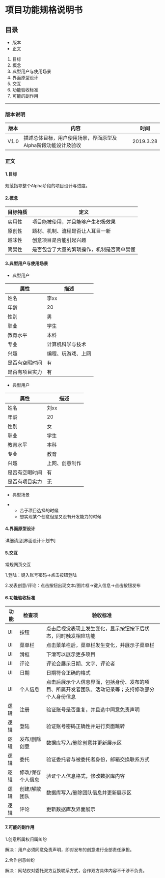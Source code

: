 # 项目功能规格说明书		 

## 目录

- 版本
- 正文

1. 目标
2. 概念
3. 典型用户与使用场景
4. 界面原型设计
5. 交互
6. 功能验收标准
7. 可能的副作用

------

### 版本说明

| 版本 | 内容                                                         | 时间      |
| ---- | ------------------------------------------------------------ | --------- |
| V1.0 | 描述总体目标，用户使用场景，界面原型及Alpha阶段功能设计及验收 | 2019.3.28 |

### 正文

#### 1.目标

规范指导整个Alpha阶段的项目设计与进度。

#### 2.概念

| 目标特质 | 定义                                       |
| -------- | ------------------------------------------ |
| 实用性   | 项目能被使用，并且能够产生积极效果         |
| 原创性   | 题材、机制、流程是否让人耳目一新           |
| 趣味性   | 创意项目是否能引起兴趣                     |
| 简易性   | 是否包含了大量的繁琐操作，机制是否简单易懂 |

#### 3.典型用户与使用场景

- 典型用户

| 属性           | 描述               |
| -------------- | ------------------ |
| 姓名           | 李xx               |
| 年龄           | 20                 |
| 性别           | 男                 |
| 职业           | 学生               |
| 教育水平       | 本科               |
| 专业           | 计算机科学与技术   |
| 兴趣           | 编程、玩游戏、上网 |
| 是否有空暇时间 | 有                 |
| 是否有项目实力 | 有                 |

- 典型用户

| 属性           | 描述           |
| -------------- | -------------- |
| 姓名           | 刘xx           |
| 年龄           | 20             |
| 性别           | 女             |
| 职业           | 学生           |
| 教育水平       | 本科           |
| 专业           | 教育           |
| 兴趣           | 上网、创意制作 |
| 是否有空暇时间 | 有             |
| 是否有项目实力 | 无             |

- 典型场景 

- - 苦于项目选择的时候
  - 想实现某个创意但是又没有开发能力的时候

#### 4.界面原型设计

详细请见[界面设计计划书]

#### 5.交互

常规网页交互

1.登陆：键入账号密码->点击按钮登陆

2.发表创意/评论：点击按钮出现文本/图片框->键入信息->点击按钮发布

#### 6.功能验收标准

| 功能 | 检查项            | 验收标准                                                     |
| ---- | ----------------- | ------------------------------------------------------------ |
| UI   | 按钮              | 点击后视觉表现上发生变化，显示按钮按下后状态，同时触发相应功能 |
| UI   | 菜单栏            | 点击菜单栏后，菜单栏发生变化，并展示子菜单栏                 |
| UI   | 滑框              | 下滑可以展示更多项目                                         |
| UI   | 评论              | 评论会展示日期、文字、评论者                                 |
| UI   | 日期              | 日期符合正确的格式                                           |
| UI   | 个人信息          | 点击后展示个人信息界面，包括身份、发布的项目、所属开发者团队、活动记录等；支持修改部分个人身份信息 |
| 逻辑 | 注册              | 验证账号是否重复，并且选中同意免责声明                       |
| 逻辑 | 登陆              | 验证账号密码正确性并进行页面跳转                             |
| 逻辑 | 发布/删除创意     | 数据库写入/删除创意并更新展示区                              |
| 逻辑 | 委托              | 验证委托者与被委托者身份，邮箱交换联系方式                   |
| 逻辑 | 修改/保存个人信息 | 验证个人信息格式，修改数据库内容                             |
| 逻辑 | 创建/解散团队     | 数据库写入/删除团队信息并更新展示区                          |
| 逻辑 | 评论              | 更新数据库及界面展示                                         |

#### 7.可能的副作用

1.创意所属权归属纠纷

解决：用户必须同意免责声明，即对发布的创意进行全部责任承担。

2.合作创意纠纷

解决：网站仅对委托双方互换联系方式，合作双方具体内容不干涉不负责。